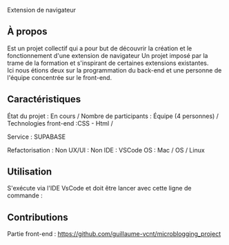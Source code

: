 Extension de navigateur 
## À propos
Est un projet collectif qui a pour but de découvrir la création et le fonctionnement d'une extension de navigateur
Un projet imposé par la trame de la formation et s'inspirant de certaines extensions existantes.      
Ici nous étions deux sur la programmation du back-end et une personne de l'équipe concentrée sur le front-end. 

## Caractéristiques
État du projet : En cours /
Nombre de participants : Équipe (4 personnes) /
Technologies front-end :CSS - Html /

Service : SUPABASE

Refactorisation : Non
UX/UI : Non
IDE : VSCode
OS : Mac / OS / Linux

## Utilisation
S'exécute via l'IDE VsCode et doit être lancer avec cette ligne de commande : 

## Contributions
Partie front-end : https://github.com/guillaume-vcnt/microblogging_project

